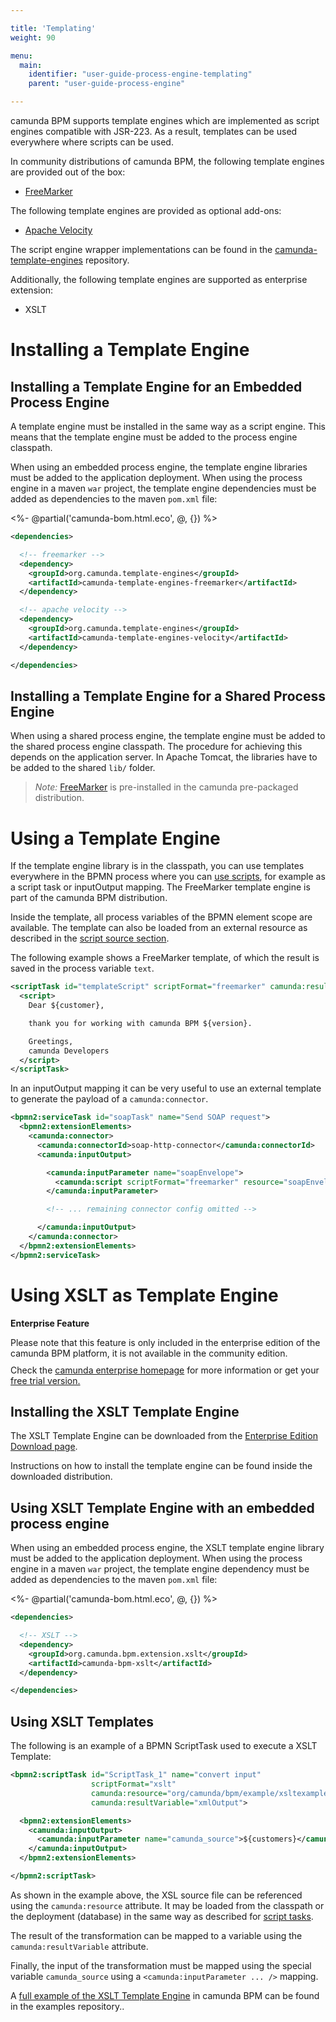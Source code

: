 ```yaml
---

title: 'Templating'
weight: 90

menu:
  main:
    identifier: "user-guide-process-engine-templating"
    parent: "user-guide-process-engine"

---
```


camunda BPM supports template engines which are implemented as script engines compatible with
JSR-223. As a result, templates can be used everywhere where scripts can be used.

In community distributions of camunda BPM, the following template engines are provided out of the
box:

* [FreeMarker][freemarker]

The following template engines are provided as optional add-ons:

* [Apache Velocity][velocity]

The script engine wrapper implementations can be found in the
[camunda-template-engines][camunda-template-engines] repository.

Additionally, the following template engines are supported as enterprise extension:

* XSLT

# Installing a Template Engine

## Installing a Template Engine for an Embedded Process Engine

A template engine must be installed in the same way as a script engine. This means that the template
engine must be added to the process engine classpath.

When using an embedded process engine, the template engine libraries must be added to the
application deployment. When using the process engine in a maven `war` project, the template engine
dependencies must be added as dependencies to the maven `pom.xml` file:

<%- @partial('camunda-bom.html.eco', @, {}) %>

```xml
<dependencies>

  <!-- freemarker -->
  <dependency>
    <groupId>org.camunda.template-engines</groupId>
    <artifactId>camunda-template-engines-freemarker</artifactId>
  </dependency>

  <!-- apache velocity -->
  <dependency>
    <groupId>org.camunda.template-engines</groupId>
    <artifactId>camunda-template-engines-velocity</artifactId>
  </dependency>

</dependencies>
```


## Installing a Template Engine for a Shared Process Engine

When using a shared process engine, the template engine must be added to the shared process engine
classpath. The procedure for achieving this depends on the application server. In Apache Tomcat, the
libraries have to be added to the shared `lib/` folder.

> *Note:* [FreeMarker][freemarker] is pre-installed in the camunda pre-packaged distribution.

# Using a Template Engine

If the template engine library is in the classpath, you can use templates everywhere in the BPMN
process where you can [use scripts][use-scripts], for example as a script task or inputOutput mapping.
The FreeMarker template engine is part of the camunda BPM distribution.

Inside the template, all process variables of the BPMN element scope are available. The
template can also be loaded from an external resource as described in the [script source
section][script-source].

The following example shows a FreeMarker template, of which the result is saved in the process variable
`text`.

```xml
<scriptTask id="templateScript" scriptFormat="freemarker" camunda:resultVariable="text">
  <script>
    Dear ${customer},

    thank you for working with camunda BPM ${version}.

    Greetings,
    camunda Developers
  </script>
</scriptTask>
```

In an inputOutput mapping it can be very useful to use an external template to generate the
payload of a `camunda:connector`.

```xml
<bpmn2:serviceTask id="soapTask" name="Send SOAP request">
  <bpmn2:extensionElements>
    <camunda:connector>
      <camunda:connectorId>soap-http-connector</camunda:connectorId>
      <camunda:inputOutput>

        <camunda:inputParameter name="soapEnvelope">
          <camunda:script scriptFormat="freemarker" resource="soapEnvelope.ftl" />
        </camunda:inputParameter>

        <!-- ... remaining connector config omitted -->

      </camunda:inputOutput>
    </camunda:connector>
  </bpmn2:extensionElements>
</bpmn2:serviceTask>
```

# Using XSLT as Template Engine

<div class="alert alert-warning">
  <p><strong>Enterprise Feature</strong></p>
  Please note that this feature is only included in the enterprise edition of the camunda BPM platform, it is not available in the community edition.
  <p style="margin-top:10px">Check the <a href="http://camunda.com/bpm/enterprise/ ">camunda enterprise homepage</a> for more information or get your <a href="http://camunda.com/bpm/enterprise/trial/">free trial version.</a></p>
</div>

## Installing the XSLT Template Engine

The XSLT Template Engine can be downloaded from the [Enterprise Edition Download page](ref:/enterprise/#downloads-enterprise-extensions).

Instructions on how to install the template engine can be found inside the downloaded distribution.

## Using XSLT Template Engine with an embedded process engine

When using an embedded process engine, the XSLT template engine library must be added to the
application deployment. When using the process engine in a maven `war` project, the template engine
dependency must be added as dependencies to the maven `pom.xml` file:

<%- @partial('camunda-bom.html.eco', @, {}) %>

```xml
<dependencies>

  <!-- XSLT -->
  <dependency>
    <groupId>org.camunda.bpm.extension.xslt</groupId>
    <artifactId>camunda-bpm-xslt</artifactId>
  </dependency>

</dependencies>
```

## Using XSLT Templates

The following is an example of a BPMN ScriptTask used to execute a XSLT Template:

```xml
<bpmn2:scriptTask id="ScriptTask_1" name="convert input"
                  scriptFormat="xslt"
                  camunda:resource="org/camunda/bpm/example/xsltexample/example.xsl"
                  camunda:resultVariable="xmlOutput">

  <bpmn2:extensionElements>
    <camunda:inputOutput>
      <camunda:inputParameter name="camunda_source">${customers}</camunda:inputParameter>
    </camunda:inputOutput>
  </bpmn2:extensionElements>

</bpmn2:scriptTask>
```
As shown in the example above, the XSL source file can be referenced using the `camunda:resource`
attribute. It may be loaded from the classpath or the deployment (database) in the same way as
described for [script tasks][script-source].

The result of the transformation can be mapped to a variable using the `camunda:resultVariable`
attribute.

Finally, the input of the transformation must be mapped using the special variable `camunda_source`
using a `<camunda:inputParameter ... />` mapping.

A [full example of the XSLT Template Engine][xslt-example] in camunda BPM can be found in the
examples repository..

[freemarker]: http://freemarker.org/
[velocity]: http://velocity.apache.org/
[camunda-template-engines]: https://github.com/camunda/camunda-template-engines-jsr223
[use-scripts]: ref:#process-engine-scripting
[script-source]: ref:#process-engine-scripting-script-source
[xslt-example]: https://github.com/camunda/camunda-bpm-examples/tree/master/scripttask/xslt-scripttask

